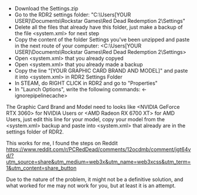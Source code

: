 - Download the Settings.zip
- Go to the RDR2 settings folder: "C:\Users\[YOUR USER]\Documents\Rockstar Games\Red Dead Redemption 2\Settings"
- Delete all the files that already have this folder, just make a backup of the file <system.xml> for next step
- Copy the content of the folder Settings you've been unzipped and paste in the next route of your computer: <C:\Users\[YOUR USER]\Documents\Rockstar Games\Red Dead Redemption 2\Settings>
- Open <system.xml> that you already copyed
- Open <system.xml> that you already made a backup
- Copy the line "<videoCardDescription>[YOUR GRAPHIC CARD BRAND AND MODEL]</videoCardDescription>" and paste it into <system.xml> in RDR2 Settings Folder
- In STEAM, do RIGHT CLICK in RDR2 and go to "Properties"
- In "Launch Options", write the following commands: <-ignorepipelinecache>

The Graphic Card Brand and Model need to looks like <NVIDIA GeForce RTX 3060> for NVIDIA Users or <AMD Radeon RX 6700 XT> for AMD Users, just edit this line for your model, copy your model from the <system.xml> backup and paste into <system.xml> that already are in the settings folder of RDR2.

This works for me, I found the steps on Reddit <https://www.reddit.com/r/PCRedDead/comments/12ocdmb/comment/jgt64vd/?utm_source=share&utm_medium=web3x&utm_name=web3xcss&utm_term=1&utm_content=share_button>

Due to the nature of the problem, it might not be a definitive solution, and what worked for me may not work for you, but at least it is an attempt.
